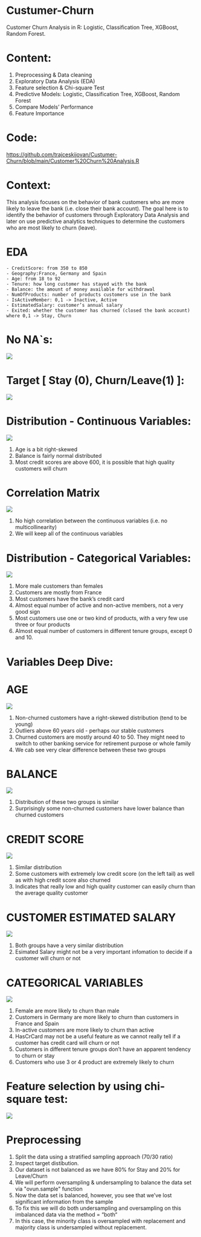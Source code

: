 # Custumer-Churn
Customer Churn Analysis in R: Logistic, Classification Tree, XGBoost, Random Forest.

# Content:
1. Preprocessing & Data cleaning
2. Exploratory Data Analysis (EDA)
3. Feature selection & Chi-square Test
4. Predictive Models: Logistic, Classification Tree, XGBoost, Random Forest
5. Compare Models’ Performance
6. Feature Importance

# Code:
https://github.com/trajceskijovan/Custumer-Churn/blob/main/Customer%20Churn%20Analysis.R

# Context:
This analysis focuses on the behavior of bank customers who are more likely to leave the bank (i.e. close their bank account). 
The goal here is to identify the behavior of customers through Exploratory Data Analysis and later on use predictive analytics techniques to determine the customers who are most likely to churn (leave).

# EDA

    - CreditScore: from 350 to 850
    - Geography:France, Germany and Spain
    - Age: from 18 to 92
    - Tenure: how long customer has stayed with the bank
    - Balance: the amount of money available for withdrawal
    - NumOfProducts: number of products customers use in the bank
    - IsActiveMember: 0,1 -> Inactive, Active
    - EstimatedSalary: customer’s annual salary
    - Exited: whether the customer has churned (closed the bank account) where 0,1 -> Stay, Churn

# No NA`s:
![](samples/1.png)

# Target [ Stay (0), Churn/Leave(1) ]:
![](samples/2.png)

# Distribution - Continuous Variables:
![](samples/3.png)

1. Age is a bit right-skewed
2. Balance is fairly normal distributed
3. Most credit scores are above 600, it is possible that high quality customers will churn

# Correlation Matrix
![](samples/4.png)

1. No high correlation between the continuous variables (i.e. no multicollinearity)
2. We will keep all of the continuous variables

# Distribution - Categorical Variables:
![](samples/5.png)

1. More male customers than females
2. Customers are mostly from France
3. Most customers have the bank’s credit card
4. Almost equal number of active and non-active members, not a very good sign
5. Most customers use one or two kind of products, with a very few use three or four products
6. Almost equal number of customers in different tenure groups, except 0 and 10.

# Variables Deep Dive:

# AGE
![](samples/6.png)

1. Non-churned customers have a right-skewed distribution (tend to be young)
2. Outliers above 60 years old - perhaps our stable customers
3. Churned customers are mostly around 40 to 50. They might need to switch to other banking service for retirement purpose or whole family
4. We cab see very clear difference between these two groups

# BALANCE
![](samples/7.png)

1. Distribution of these two groups is similar
2. Surprisingly some non-churned customers have lower balance than churned customers

# CREDIT SCORE
![](samples/8.png)

1. Similar distribution
2. Some customers with extremely low credit score (on the left tail) as well as with high credit score also churned
3. Indicates that really low and high quality customer can easily churn than the average quality customer

# CUSTOMER ESTIMATED SALARY
![](samples/9.png)

1. Both groups have a very similar distribution
2. Esimated Salary might not be a very important infomation to decide if a customer will churn or not


# CATEGORICAL VARIABLES
![](samples/10.png)

1. Female are more likely to churn than male
2. Customers in Germany are more likely to churn than customers in France and Spain
3. In-active customers are more likely to churn than active
4. HasCrCard may not be a useful feature as we cannot really tell if a customer has credit card will churn or not
5. Customers in different tenure groups don’t have an apparent tendency to churn or stay
6. Customers who use 3 or 4 product are extremely likely to churn

# Feature selection by using chi-square test:
![](samples/11.png)

# Preprocessing
1. Split the data using a stratified sampling approach (70/30 ratio)
2. Inspect target distibution. 
3. Our dataset is not balanced as we have 80% for Stay and 20% for Leave/Churn
4. We will perform oversampling & undersampling to balance the data set via "ovun.sample" function
5. Now the data set is balanced, however, you see that we’ve lost significant information from the sample
6. To fix this we will do both undersampling and oversampling on this imbalanced data via the method = “both“
7. In this case, the minority class is oversampled with replacement and majority class is undersampled without replacement.






